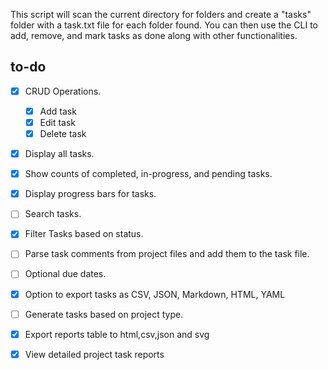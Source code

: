 This script will scan the current directory for folders and create a "tasks" folder with a task.txt file for each folder found. You can then use the CLI to add, remove, and mark tasks as done along with other functionalities.



## to-do

- [x] CRUD Operations.
    - [x] Add task
    - [x] Edit task
    - [x] Delete task
- [x] Display all tasks.
- [x] Show counts of completed, in-progress, and pending tasks.
- [x] Display progress bars for tasks.
- [ ] Search tasks.
- [x] Filter Tasks based on status.
- [ ] Parse task comments from project files and add them to the task file.
- [ ] Optional due dates.
- [x] Option to export tasks as CSV, JSON, Markdown, HTML, YAML
- [ ] Generate tasks based on project type.
- [x] Export reports table to html,csv,json and svg
- [x] View detailed project task reports

